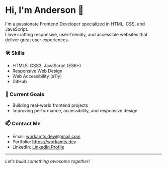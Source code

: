 # Hi, I'm Anderson 👋

I'm a passionate Frontend Developer specialized in HTML, CSS, and JavaScript.  
I love crafting responsive, user-friendly, and accessible websites that deliver great user experiences.

### 🛠️ Skills
- HTML5, CSS3, JavaScript (ES6+)
- Responsive Web Design
- Web Accessibility (a11y)
- GitHub

### 🚀 Current Goals
- Building real-world frontend projects
- Improving performance, accessibility, and responsive design

### 📫 Contact Me
- Email: workamts.dev@gmail.com
- Portfolio: https://workamts.dev
- LinkedIn: [LinkedIn Profile](https://)

---

*Let’s build something awesome together!*

